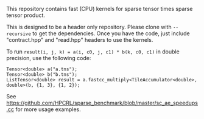 This repository contains fast (CPU) kernels for sparse tensor times sparse tensor product.


This is designed to be a header only repository. Please clone with `--recursive` to get the dependencies.
Once you have the code, just include "contract.hpp" and "read.hpp" headers to use the kernels.


To run `result(i, j, k) = a(i, c0, j, c1) * b(k, c0, c1)` in double precision, use the following code:

```
Tensor<double> a("a.tns");
Tensor<double> b("b.tns");
ListTensor<double> result = a.fastcc_multiply<TileAccumulator<double>, double>(b, {1, 3}, {1, 2});
```


See https://github.com/HPCRL/sparse_benchmark/blob/master/sc_ae_speedups.cc for more usage examples.
